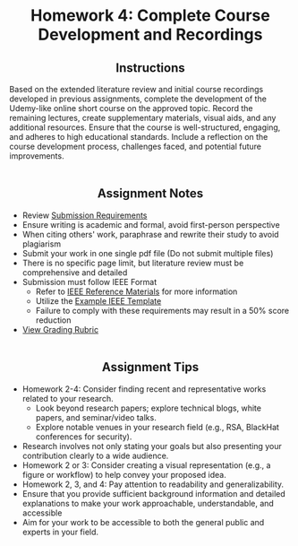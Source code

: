 <h1 align="center"> Homework 4: Complete Course Development and Recordings </h1>

<h2 align="center">Instructions</h2>

Based on the extended literature review and initial course recordings developed in previous assignments, complete the development of the Udemy-like online short course on the approved topic. Record the remaining lectures, create supplementary materials, visual aids, and any additional resources. Ensure that the course is well-structured, engaging, and adheres to high educational standards. Include a reflection on the course development process, challenges faced, and potential future improvements.
<br><br>

<h2 align="center">Assignment Notes</h2>


- Review [Submission Requirements](https://github.com/KieraConway/CSC786/blob/main/Homework%202%20-%20Initial%20Literature%20Review/HW2%20Submission%20Requirements.pdf)
- Ensure writing is academic and formal, avoid first-person perspective
- When citing others' work, paraphrase and rewrite their study to avoid plagiarism
- Submit your work in one single pdf file (Do not submit multiple files) 
- There is no specific page limit, but literature review must be comprehensive and detailed
- Submission must follow IEEE Format
	- Refer to [IEEE Reference Materials](https://github.com/KieraConway/CSC786/tree/main/Project%20Resources/IEEE%20Reference%20Materials) for more information
	- Utilize the [Example IEEE Template](https://github.com/KieraConway/CSC786/blob/main/Project%20Resources/IEEE%20Reference%20Materials/Example%20IEEE%20Template.doc)
	- Failure to comply with these requirements may result in a 50% score reduction
- [View Grading Rubric](https://github.com/KieraConway/CSC786/tree/main/Project%20Resources/Grading%20Rubric/README.md)
<br><br>

<h2 align="center">Assignment Tips</h2>

- Homework 2-4: Consider finding recent and representative works related to your research.
  - Look beyond research papers; explore technical blogs, white papers, and seminar/video talks.
  - Explore notable venues in your research field (e.g., RSA, BlackHat conferences for security).
- Research involves not only stating your goals but also presenting your contribution clearly to a wide audience.
- Homework 2 or 3: Consider creating a visual representation (e.g., a figure or workflow) to help convey your proposed idea.
- Homework 2, 3, and 4: Pay attention to readability and generalizability.
- Ensure that you provide sufficient background information and detailed explanations to make your work approachable, understandable, and accessible
- Aim for your work to be accessible to both the general public and experts in your field.
<br><br>
